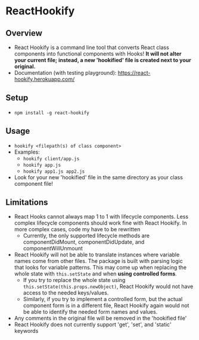 # ReactHookify

## Overview

- React Hookify is a command line tool that converts React class components into functional components with Hooks! **It will not alter your current file; instead, a new 'hookified' file is created next to your original.**
- Documentation (with testing playground): https://react-hookify.herokuapp.com/

## Setup

- `npm install -g react-hookify`

## Usage

- `hookify <filepath(s) of class component>`
- Examples:
  - `hookify client/app.js`
  - `hookify app.js`
  - `hookify app1.js app2.js`
- Look for your new 'hookified' file in the same directory as your class component file!

## Limitations

- React Hooks cannot always map 1 to 1 with lifecycle components. Less complex lifecycle components should work fine with React Hookify. In more complex cases, code my have to be rewritten
  - Currently, the only supported lifecycle methods are componentDidMount, componentDidUpdate, and componentWillUnmount
- React Hookify will not be able to translate instances where variable names come from other files. The package is built with parsing logic that looks for variable patterns. This may come up when replacing the whole state with `this.setState` and when **using controlled forms**.
  - If you try to replace the whole state using `this.setState(this.props.newObject)`, React Hookify would not have access to the needed keys/values.
  - Similarly, if you try to implement a controlled form, but the actual component form is in a different file, React Hookify again would not be able to identify the needed form names and values.
- Any comments in the original file will be removed in the 'hookified file'
- React Hookify does not currently support 'get', 'set', and 'static' keywords

